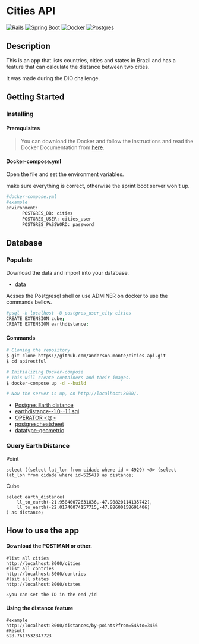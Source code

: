 # Cities API

[![Rails](https://img.shields.io/badge/Java-_17.0.2-gray?style=flat&logo=java&logoColor=white&labelColor=007396)]()
[![Spring Boot](https://img.shields.io/badge/Spring_Boot-6DB33F?style=flat&logo=springboot&logoColor=white)](https://start.spring.io/) 
[![Docker](https://img.shields.io/badge/Docker-blue?style=flat&logo=docker)](https://www.docker.com/) 
[![Postgres](https://img.shields.io/badge/Postgres-4169E1?style=flat&logo=postgresql&logoColor=white)](https://www.postgresql.org/)

## Description

This is an app that lists countries, cities and states in Brazil and has a feature that can calculate the distance between two cities.

It was made during the DIO challenge.

## Getting Started
### Installing
#### Prerequisites
>You can download the Docker and follow the instructions and read the Docker Documentation from [here](https://docs.docker.com/).
#### Docker-compose.yml

Open the file and set the environment variables. 

make sure everything is correct, otherwise the sprint boot server won't up.

```bash
#docker-compose.yml
#example
environment:
      POSTGRES_DB: cities
      POSTGRES_USER: cities_user
      POSTGRES_PASSWORD: password
````


## Database

### Populate

Download the data and import into your database.
* [data](https://github.com/chinnonsantos/sql-paises-estados-cidades/tree/master/PostgreSQL)

Acsses the Postgresql shell or use ADMINER on docker to use the commands bellow.

```bash
#psql -h localhost -U postgres_user_city cities
CREATE EXTENSION cube; 
CREATE EXTENSION earthdistance;
```

#### Commands 
```bash
# Cloning the repository
$ git clone https://github.com/anderson-monte/cities-api.git
$ cd apirestful

# Initializing Docker-compose 
# This will create containers and their images.
$ docker-compose up -d --build

# Now the server is up, on http://localhost:8000/.
```

* [Postgres Earth distance](https://www.postgresql.org/docs/current/earthdistance.html)
* [earthdistance--1.0--1.1.sql](https://github.com/postgres/postgres/blob/master/contrib/earthdistance/earthdistance--1.0--1.1.sql)
* [OPERATOR <@>](https://github.com/postgres/postgres/blob/master/contrib/earthdistance/earthdistance--1.1.sql)
* [postgrescheatsheet](https://postgrescheatsheet.com/#/tables)
* [datatype-geometric](https://www.postgresql.org/docs/current/datatype-geometric.html)

### Query Earth Distance

Point
```roomsql
select ((select lat_lon from cidade where id = 4929) <@> (select lat_lon from cidade where id=5254)) as distance;
```

Cube
```roomsql
select earth_distance(
    ll_to_earth(-21.95840072631836,-47.98820114135742), 
    ll_to_earth(-22.01740074157715,-47.88600158691406)
) as distance;
```

## How to use the app

#### Download the POSTMAN or other.

```
#list all cities
http://localhost:8000/cities
#list all contries
http://localhost:8000/contries
#lsit all states
http://localhost:8000/states

⚠️you can set the ID in the end /id
```

#### Using the distance feature

```
#example
http://localhost:8000/distances/by-points?from=54&to=3456
#Result
628.7617532847723
```
